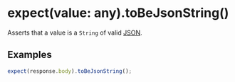 # expect(value: any).toBeJsonString()

Asserts that a value is a `String` of valid [JSON][json].

## Examples

```js
expect(response.body).toBeJsonString();
```

[json]: https://en.wikipedia.org/wiki/JSON
